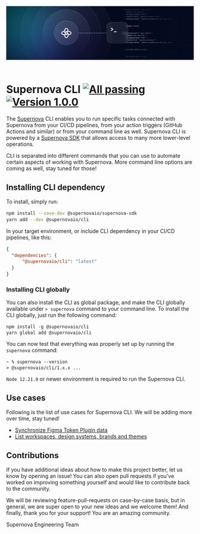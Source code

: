 <img src="https://github.com/Supernova-Studio/cli/blob/main/docs/images/cli.png?raw=true" alt="Supernova CLI" style="max-width:100%; margin-bottom: 20px;" />

# Supernova CLI [![All passing](https://img.shields.io/badge/Test-passing-success)]() [![Version 1.0.0](https://img.shields.io/badge/Version-1.0.0-success)]()

The [Supernova](https://supernova.io) CLI enables you to run specific tasks connected with Supernova from your CI/CD pipelines, from your action triggers (GitHub Actions and similar) or from your command line as well. Supernova CLI is powered by a [Supernova SDK](https://github.com/Supernova-Studio/sdk-typescript) that allows access to many more lower-level operations.

CLI is separated into different commands that you can use to automate certain aspects of working with Supernova. More command line options are coming as well, stay tuned for those!

## Installing CLI dependency

To install, simply run:

```bash
npm install --save-dev @supernovaio/supernova-sdk
yarn add --dev @supernovaio/cli
```

In your target environment, or include CLI dependency in your CI/CD pipelines, like this:

```json
{
  "dependencies": {
      "@supernovaio/cli": "latest"
  }
}
```

### Installing CLI globally

You can also install the CLI as global package, and make the CLI globally available under `> supernova` command to your command line. To install the CLI globally, just run the following command:

```
npm install -g @supernovaio/cli
yarn global add @supernovaio/cli
```

You can now test that everything was properly set up by running the `supernova` command:

```
~ % supernova --version
> @supernovaio/cli/1.x.x ...
```

`Node 12.21.0` or newer environment is required to run the Supernova CLI.

## Use cases

Following is the list of use cases for Supernova CLI. We will be adding more over time, stay tuned!

- [Synchronize Figma Token Plugin data](./docs/figma-tokens-sync.md)
- [List workspaces, design systems, brands and themes](./docs/list-workspaces.md)

## Contributions

If you have additional ideas about how to make this project better, let us know by opening an issue! You can also open pull requests if you've worked on improving something yourself and would like to contribute back to the community. 

We will be reviewing feature-pull-requests on case-by-case basis, but in general, we are super open to your new ideas and we welcome them! And finally, thank you for your support! You are an amazing community.

Supernova Engineering Team